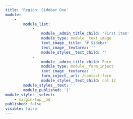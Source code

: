 ```yaml
---
title: 'Region: Sidebar One'
module:
    -
        module_list:
            -
                module__admin_title_child: 'First item'
                module_type: module__text_image
                text_image__title: '# Sidebar'
                text_image__textarea: ''
                module_styles__text_child: ''
            -
                module__admin_title_child: Form
                module_type: module__form_inject
                text_image__textarea: ''
                form_inject__url: /contact-form
                module_styles__text_child: col-12
        module_styles__text: ''
        module_published: '1'
module_styles__select:
    - margin-top__md
published: false
visible: false
---
```


